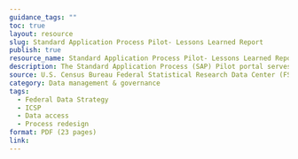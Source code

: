 ```yaml
---
guidance_tags: ""
toc: true
layout: resource
slug: Standard Application Process Pilot- Lessons Learned Report
publish: true
resource_name: Standard Application Process Pilot- Lessons Learned Report
description: The Standard Application Process (SAP) Pilot portal serves as a single access point for data users to request access to restricted use data held by Federal statistical agencies covered under the Confidential Information Protection and Statistical Efficiency Act (CIPSEA). This fulfills a responsibility under Action Step 16 of the Federal Data Strategy 2020 Action Plan.
source: U.S. Census Bureau Federal Statistical Research Data Center (FSRDC)
category: Data management & governance
tags:
  - Federal Data Strategy
  - ICSP
  - Data access
  - Process redesign
format: PDF (23 pages)
link: 
---
```

